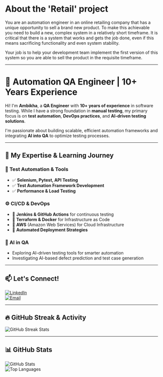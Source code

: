 # **About the 'Retail' project**

You are an automation engineer in an online retailing company that has a unique opportunity to sell a brand new product. To make this achievable you need to build a new, complex system in a relatively short timeframe.
It is critical that there is a system that works and gets the job done, even if this means sacrificing functionality and even system stability.

Your job is to help your development team implement the first version of this system so you are able to sell the product in the requisite timeframe.

---

# 🚀 **Automation QA Engineer | 10+ Years Experience**  

Hi! I'm **Ambikha**, a **QA Engineer** with **10+ years of experience** in software testing. While I have a strong foundation in **manual testing**, my primary focus is on **test automation**, **DevOps practices**, and **AI-driven testing solutions**.  

I'm passionate about building scalable, efficient automation frameworks and integrating **AI into QA** to optimize testing processes.  

---

## 🔧 **My Expertise & Learning Journey**  

### 🚀 **Test Automation & Tools**  
- ✅ **Selenium, Pytest, API Testing**  
- ✅ **Test Automation Framework Development**  
- ✅ **Performance & Load Testing**  

### ⚙️ **CI/CD & DevOps**  
- 🔹 **Jenkins & GitHub Actions** for continuous testing  
- 🔹 **Terraform & Docker** for Infrastructure as Code
- 🔹 **AWS** (Amazon Web Services) for Cloud Infrastructure 
- 🔹 **Automated Deployment Strategies**  

### 🤖 **AI in QA**  
- Exploring AI-driven testing tools for smarter automation  
- Investigating AI-based defect prediction and test case generation  

---

## 📫 **Let's Connect!**  
[![LinkedIn](https://img.shields.io/badge/LinkedIn-Connect-blue?style=for-the-badge&logo=linkedin)](https://linkedin.com/in/ambikha-gowrishankar-1a87932a)  
[![Email](https://img.shields.io/badge/Email-Contact%20Me-red?style=for-the-badge&logo=gmail)](mailto:ambikha.gowrishankar@gmail.com)

---

## 🔥 **GitHub Streak & Activity**  
<img src="https://github-readme-streak-stats.herokuapp.com/?user=AG-85&theme=tokyonight" alt="GitHub Streak Stats" />  

---

## 📊 **GitHub Stats**  
![GitHub Stats](https://github-readme-stats.vercel.app/api?username=AG-85&show_icons=true&theme=radical)  
![Top Languages](https://github-readme-stats.vercel.app/api/top-langs/?username=AG-85&layout=compact&theme=radical)  
